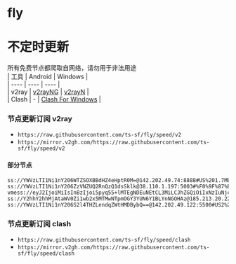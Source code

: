 # fly
# 不定时更新
所有免费节点都爬取自网络，请勿用于非法用途  
|  工具  | Android  | Windows  |  
|  ----  | ----   | ----  |  
| v2ray  | [v2rayNG](https://github.com/2dust/v2rayNG/releases) | [v2rayN](https://github.com/2dust/v2rayN/releases) |  
| Clash  | - | [Clash For Windows](https://github.com/2dust/clashN/releases) | 
  
### 节点更新订阅  v2ray
- `https://raw.githubusercontent.com/ts-sf/fly/speed/v2`  
- `https://mirror.v2gh.com/https://raw.githubusercontent.com/ts-sf/fly/speed/v2`  

#### 部分节点  
``` 
ss://YWVzLTI1Ni1nY206WTZSOXBBdHZ4eHptR0M=@142.202.49.74:8888#US%201.7MB%2Fs
ss://YWVzLTI1Ni1nY206ZzVNZUQ2RnQzQ1dsSklk@38.110.1.197:5003#%F0%9F%87%BA%F0%9F%87%B8US%E7%BE%8E%E5%9B%BD3%202.0MB%2Fs
vmess://eyJ2IjoiMiIsInBzIjoi5pyq55+lMTEgNDEuNEtCL3MiLCJhZGQiOiIxNzIuNjcuMTkwLjk4IiwicG9ydCI6IjQ0MyIsImlkIjoiMDNmY2M2MTgtYjkzZC02Nzk2LTZhZWQtOGEzOGM5NzVkNTgxIiwiYWlkIjoiMSIsInNjeSI6ImF1dG8iLCJuZXQiOiJ3cyIsInR5cGUiOiIiLCJob3N0IjoibGFtbWFsYW5kLm9yZyIsInBhdGgiOiJsaW5rdndzIiwidGxzIjoidGxzIiwic25pIjoibGFtbWFsYW5kLm9yZyIsInRlc3RfbmFtZSI6IjExIn0=
ss://Y2hhY2hhMjAtaWV0Zi1wb2x5MTMwNTpmOGY3YUN6Y1BLYnNGOHAz@185.213.20.227:990#%E6%9C%AA%E7%9F%A516%201.4MB%2Fs
ss://YWVzLTI1Ni1nY206S2l4THZLendqZWtHMDBybQ==@142.202.49.122:5500#US2%201.8MB%2Fs
```
### 节点更新订阅  clash
- `https://raw.githubusercontent.com/ts-sf/fly/speed/clash`  
- `https://mirror.v2gh.com/https://raw.githubusercontent.com/ts-sf/fly/speed/clash`  


